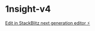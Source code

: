 # 1nsight-v4

[Edit in StackBlitz next generation editor ⚡️](https://stackblitz.com/~/github.com/M1zwell/1nsight-v4)
